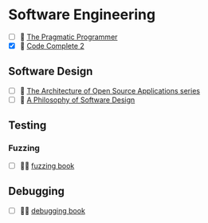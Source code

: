 # Software Engineering

- [ ] 📘 [The Pragmatic Programmer](https://pragprog.com/titles/tpp20/the-pragmatic-programmer-20th-anniversary-edition/)
- [x] 📘 [Code Complete 2](https://www.amazon.com/Code-Complete-Practical-Handbook-Construction/dp/0735619670)

## Software Design

- [ ] 📘 [The Architecture of Open Source Applications series](http://aosabook.org/en/index.html)
- [ ] 📘 [A Philosophy of Software Design](https://web.stanford.edu/~ouster/cgi-bin/book.php)

## Testing

### Fuzzing

- [ ] 📘🔗 [fuzzing book](fuzzingbook.org/)

## Debugging

- [ ] 📘🔗 [debugging book](https://www.debuggingbook.org/)

